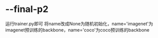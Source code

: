 # --final-p2

运行trainer.py即可
将name改成None为随机初始化，name='imagenet'为imagenet预训练的backbone，name='coco'为coco预训练的backbone
